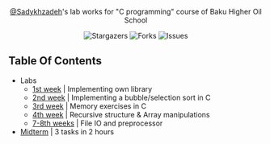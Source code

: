 <p align="center"><a href="https://github.com/Sadykhzadeh">@Sadykhzadeh</a>'s lab works for "C programming" course of Baku Higher Oil School<br/></p>

<p align="center">
  <img alt="Stargazers" src="https://img.shields.io/github/stars/Sadykhzadeh/c-labs?style=social"/>
  <img alt="Forks" src="https://img.shields.io/github/forks/Sadykhzadeh/c-labs?style=social"/>
  <img alt="Issues" src="https://img.shields.io/github/issues/Sadykhzadeh/c-labs?style=social"/>
</p>

## Table Of Contents
- Labs
  - [1st week](https://github.com/Sadykhzadeh/c-labs/tree/master/lab1) | Implementing own library
  - [2nd week](https://github.com/Sadykhzadeh/c-labs/tree/master/lab2) | Implementing a bubble/selection sort in C
  - [3rd week](https://github.com/Sadykhzadeh/c-labs/tree/master/lab3) | Memory exercises in C
  - [4th week](https://github.com/Sadykhzadeh/c-labs/tree/master/lab4) | Recursive structure & Array manipulations
  - [7-8th weeks](https://github.com/Sadykhzadeh/c-labs/tree/master/lab7-8) | File IO and preprocessor
- [Midterm](https://github.com/Sadykhzadeh/c-labs/tree/master/midterm) | 3 tasks in 2 hours
